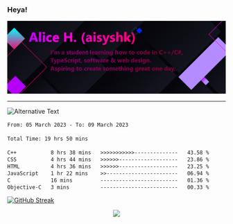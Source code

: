 ### Heya!

![](https://github.com/aisyshk/aisyshk/blob/main/dc_ex_1.png)

<hr>

<img
  src="https://github.com/aisyshk/aisyshk/blob/main/stat.svg"
  alt="Alternative Text"
/>

<!--
<details>
  <summary><b>Terminal</b></summary>
  
  ![gh_terminal](./gh_term.png)
</details>
-->

<!--START_SECTION:waka-->

```text
From: 05 March 2023 - To: 09 March 2023

Total Time: 19 hrs 50 mins

C++           8 hrs 38 mins   >>>>>>>>>>>--------------   43.58 %
CSS           4 hrs 44 mins   >>>>>>-------------------   23.86 %
HTML          4 hrs 36 mins   >>>>>>-------------------   23.25 %
JavaScript    1 hr 22 mins    >>-----------------------   06.94 %
C             16 mins         -------------------------   01.36 %
Objective-C   3 mins          -------------------------   00.33 %
```

<!--END_SECTION:waka-->

[![GitHub Streak](https://streak-stats.demolab.com/?user=aisyshk&theme=dark)](https://git.io/streak-stats)

<div align="center">
  <img src="https://img.shields.io/badge/Visual_Studio-5C2D91?style=for-the-badge&logo=visual%20studio&logoColor=white" />
</div>
